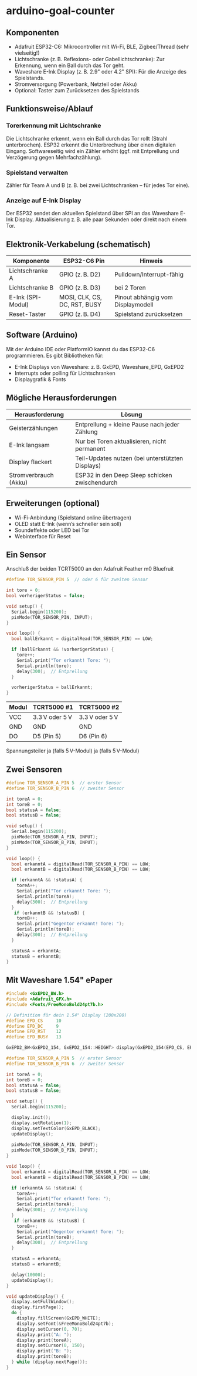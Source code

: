 # arduino-goal-counter

## Komponenten

- Adafruit ESP32-C6: Mikrocontroller mit Wi-Fi, BLE, Zigbee/Thread (sehr vielseitig!)
- Lichtschranke (z. B. Reflexions- oder Gabellichtschranke): Zur Erkennung, wenn ein Ball durch das Tor geht.
- Waveshare E-Ink Display (z. B. 2.9" oder 4.2" SPI): Für die Anzeige des Spielstands.
- Stromversorgung (Powerbank, Netzteil oder Akku)
- Optional: Taster zum Zurücksetzen des Spielstands

## Funktionsweise/Ablauf

### Torerkennung mit Lichtschranke
Die Lichtschranke erkennt, wenn ein Ball durch das Tor rollt (Strahl unterbrochen).
ESP32 erkennt die Unterbrechung über einen digitalen Eingang.
Softwareseitig wird ein Zähler erhöht (ggf. mit Entprellung und Verzögerung gegen Mehrfachzählung).

### Spielstand verwalten
Zähler für Team A und B (z. B. bei zwei Lichtschranken – für jedes Tor eine).

### Anzeige auf E-Ink Display
Der ESP32 sendet den aktuellen Spielstand über SPI an das Waveshare E-Ink Display.
Aktualisierung z. B. alle paar Sekunden oder direkt nach einem Tor.

## Elektronik-Verkabelung (schematisch)

| Komponente | ESP32-C6 Pin | Hinweis |
|---|---|---|
| Lichtschranke A |	GPIO (z. B. D2)	| Pulldown/Interrupt-fähig |
| Lichtschranke B	| GPIO (z. B. D3)	| bei 2 Toren |
| E-Ink (SPI-Modul)	| MOSI, CLK, CS, DC, RST, BUSY | Pinout abhängig vom Displaymodell |
| Reset-Taster | GPIO (z. B. D4) | Spielstand zurücksetzen |

## Software (Arduino)

Mit der Arduino IDE oder PlatformIO kannst du das ESP32-C6 programmieren. Es gibt Bibliotheken für:
- E-Ink Displays von Waveshare: z. B. GxEPD, Waveshare_EPD, GxEPD2
- Interrupts oder polling für Lichtschranken
- Displaygrafik & Fonts

## Mögliche Herausforderungen
| Herausforderung	| Lösung |
|---|---|
| Geisterzählungen | Entprellung + kleine Pause nach jeder Zählung |
| E-Ink langsam	| Nur bei Toren aktualisieren, nicht permanent |
| Display flackert | Teil-Updates nutzen (bei unterstützten Displays) |
| Stromverbrauch (Akku)	| ESP32 in den Deep Sleep schicken zwischendurch |

## Erweiterungen (optional)
- Wi-Fi-Anbindung (Spielstand online übertragen)
- OLED statt E-Ink (wenn’s schneller sein soll)
- Soundeffekte oder LED bei Tor
- Webinterface für Reset


## Ein Sensor
Anschluß der beiden TCRT5000 an den Adafruit Feather m0 Bluefruit
```cpp
#define TOR_SENSOR_PIN 5  // oder 6 für zweiten Sensor

int tore = 0;
bool vorherigerStatus = false;

void setup() {
  Serial.begin(115200);
  pinMode(TOR_SENSOR_PIN, INPUT);
}

void loop() {
  bool ballErkannt = digitalRead(TOR_SENSOR_PIN) == LOW;

  if (ballErkannt && !vorherigerStatus) {
    tore++;
    Serial.print("Tor erkannt! Tore: ");
    Serial.println(tore);
    delay(300);  // Entprellung
  }

  vorherigerStatus = ballErkannt;
}
```

| Modul	| TCRT5000 #1	| TCRT5000 #2 |
|---|---|---|
| VCC	| 3.3 V oder 5 V | 3.3 V oder 5 V |
| GND	| GND	| GND |
| DO | D5 (Pin 5) | D6 (Pin 6) |

Spannungsteiler	ja (falls 5 V-Modul)	ja (falls 5 V-Modul)

## Zwei Sensoren
```cpp
#define TOR_SENSOR_A_PIN 5  // erster Sensor
#define TOR_SENSOR_B_PIN 6  // zweiter Sensor

int toreA = 0;
int toreB = 0;
bool statusA = false;
bool statusB = false;

void setup() {
  Serial.begin(115200);
  pinMode(TOR_SENSOR_A_PIN, INPUT);
  pinMode(TOR_SENSOR_B_PIN, INPUT);
}

void loop() {
  bool erkanntA = digitalRead(TOR_SENSOR_A_PIN) == LOW;
  bool erkanntB = digitalRead(TOR_SENSOR_B_PIN) == LOW;

  if (erkanntA && !statusA) {
    toreA++;
    Serial.print("Tor erkannt! Tore: ");
    Serial.println(toreA);
    delay(300);  // Entprellung
  }
   if (erkanntB && !statusB) {
    toreB++;
    Serial.print("Gegentor erkannt! Tore: ");
    Serial.println(toreB);
    delay(300);  // Entprellung
  }

  statusA = erkanntA;
  statusB = erkanntB;
}
```

## Mit Waveshare 1.54" ePaper
```cpp
#include <GxEPD2_BW.h>
#include <Adafruit_GFX.h>
#include <Fonts/FreeMonoBold24pt7b.h>

// Definition für dein 1.54" Display (200x200)
#define EPD_CS     10
#define EPD_DC     9
#define EPD_RST    12
#define EPD_BUSY   13

GxEPD2_BW<GxEPD2_154, GxEPD2_154::HEIGHT> display(GxEPD2_154(EPD_CS, EPD_DC, EPD_RST, EPD_BUSY));

#define TOR_SENSOR_A_PIN 5  // erster Sensor
#define TOR_SENSOR_B_PIN 6  // zweiter Sensor

int toreA = 0;
int toreB = 0;
bool statusA = false;
bool statusB = false;

void setup() {
  Serial.begin(115200);

  display.init();
  display.setRotation(1);
  display.setTextColor(GxEPD_BLACK);
  updateDisplay();
  
  pinMode(TOR_SENSOR_A_PIN, INPUT);
  pinMode(TOR_SENSOR_B_PIN, INPUT);
}

void loop() {
  bool erkanntA = digitalRead(TOR_SENSOR_A_PIN) == LOW;
  bool erkanntB = digitalRead(TOR_SENSOR_B_PIN) == LOW;

  if (erkanntA && !statusA) {
    toreA++;
    Serial.print("Tor erkannt! Tore: ");
    Serial.println(toreA);
    delay(300);  // Entprellung
  }
   if (erkanntB && !statusB) {
    toreB++;
    Serial.print("Gegentor erkannt! Tore: ");
    Serial.println(toreB);
    delay(300);  // Entprellung
  }

  statusA = erkanntA;
  statusB = erkanntB;

  delay(10000);
  updateDisplay();
}

void updateDisplay() {
  display.setFullWindow();
  display.firstPage();
  do {
    display.fillScreen(GxEPD_WHITE);
    display.setFont(&FreeMonoBold24pt7b);
    display.setCursor(0, 70);
    display.print("A: ");
    display.print(toreA);
    display.setCursor(0, 150);
    display.print("B: ");
    display.print(toreB);
  } while (display.nextPage());
}
```
